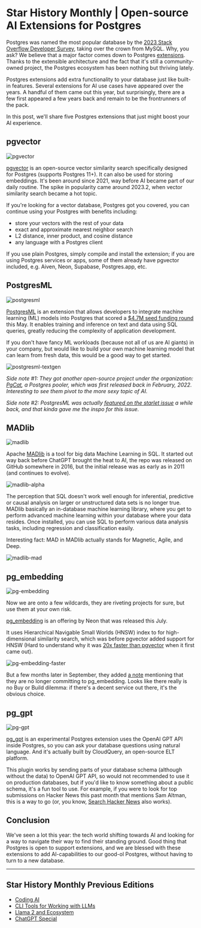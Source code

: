 # Star History Monthly | Open-source AI Extensions for Postgres

Postgres was named the most popular database by the [2023 Stack Overflow Developer Survey](https://survey.stackoverflow.co/2023/#technology), taking over the crown from MySQL. Why, you ask? We believe that a major factor comes down to Postgres [extensions](https://www.postgresql.org/docs/current/sql-createextension.html). Thanks to the extensible architecture and the fact that it's still a community-owned project, the Postgres ecosystem has been nothing but thriving lately.

Postgres extensions add extra functionality to your database just like built-in features. Several extensions for AI use cases have appeared over the years. A handful of them came out this year, but surprisingly, there are a few first appeared a few years back and remain to be the frontrunners of the pack.

In this post, we'll share five Postgres extensions that just might boost your AI experience.

## pgvector

![pgvector](/blog/assets/ai-for-postgres/pgvector.webp)

[pgvector](https://github.com/pgvector/pgvector) is an open-source vector similarity search specifically designed for Postgres (supports Postgres 11+). It can also be used for storing embeddings. It's been around since 2021, way before AI became part of our daily routine. The spike in popularity came around 2023.2, when vector similarity search became a hot topic.

If you're looking for a vector database, Postgres got you covered, you can continue using your Postgres with benefits including:

-   store your vectors with the rest of your data
-   exact and approximate nearest neighbor search
-   L2 distance, inner product, and cosine distance
-   any language with a Postgres client

If you use plain Postgres, simply compile and install the extension; if you are using Postgres services or apps, some of them already have pgvector included, e.g. Aiven, Neon, Supabase, Postgres.app, etc.

## PostgresML

![postgresml](/blog/assets/ai-for-postgres/postgresml.webp)

[PostgresML](https://github.com/postgresml/postgresml) is an extension that allows developers to integrate machine learning (ML) models into Postgres that scored a [$4.7M seed funding round](https://postgresml.org/blog/postgresml-raises-4.7M-to-launch-serverless-ai-application-databases-based-on-postgres) this May. It enables training and inference on text and data using SQL queries, greatly reducing the complexity of application development.

If you don't have fancy ML workloads (because not all of us are AI giants) in your company, but would like to build your own machine learning model that can learn from fresh data, this would be a good way to get started.

![postgresml-textgen](/blog/assets/ai-for-postgres/postgresml-textgen.webp)

_Side note #1: They got another open-source project under the organization: [PgCat](https://github.com/postgresml/pgcat), a Postgres pooler, which was first released back in February, 2022. Interesting to see them pivot to the more sexy topic of AI._

_Side note #2: PostgresML was actually_ [_featured on the starlet issue_](https://star-history.com/blog/postgresml) _a while back, and that kinda gave me the inspo for this issue._

## MADlib

![madlib](/blog/assets/ai-for-postgres/madlib.webp)

Apache [MADlib](https://github.com/apache/madlib) is a tool for big data Machine Learning in SQL. It started out way back before ChatGPT brought the heat to AI, the repo was released on GitHub somewhere in 2016, but the initial release was as early as in 2011 (and continues to evolve).

![madlib-alpha](/blog/assets/ai-for-postgres/madlib-alpha.webp)

The perception that SQL doesn't work well enough for inferential, predictive or causal analysis on larger or unstructured data sets is no longer true. MADlib basically an in-database machine learning library, where you get to perform advanced machine learning within your database where your data resides. Once installed, you can use SQL to perform various data analysis tasks, including regression and classification easily.

Interesting fact: MAD in MADlib actually stands for Magnetic, Agile, and Deep.

![madlib-mad](/blog/assets/ai-for-postgres/madlib-mad.webp)

## pg_embedding

![pg-embedding](/blog/assets/ai-for-postgres/pg-embedding.webp)

Now we are onto a few wildcards, they are riveting projects for sure, but use them at your own risk.

[pg_embedding](https://github.com/neondatabase/pg_embedding) is an offering by Neon that was released this July.

It uses Hierarchical Navigable Small Worlds (HNSW) index to for high-dimensional similarity search, which was before pgvector added support for HNSW (Hard to understand why it was [20x faster than pgvector](https://neon.tech/blog/pg-embedding-extension-for-vector-search) when it first came out).

![pg-embedding-faster](/blog/assets/ai-for-postgres/pg-embedding-faster.webp)

But a few months later in September, they added [a note](https://github.com/neondatabase/pg_embedding#pg_embedding) mentioning that they are no longer committing to pg_embedding. Looks like there really is no Buy or Build dilemma: if there's a decent service out there, it's the obvious choice.

## pg_gpt

![pg-gpt](/blog/assets/ai-for-postgres/pg-gpt.webp)

[pg_gpt](https://github.com/cloudquery/pg_gpt) is an experimental Postgres extension uses the OpenAI GPT API inside Postgres, so you can ask your database questions using natural language. And it's actually built by CloudQuery, an open-source ELT platform.

This plugin works by sending parts of your database schema (although without the data) to OpenAI GPT API, so would not recommended to use it on production databases, but if you'd like to know something about a public schema, it's a fun tool to use. For example, if you were to look for top submissions on Hacker News this past month that mentions Sam Altman, this is a way to go (or, you know, [Search Hacker News](https://hn.algolia.com/?dateRange=all&page=0&prefix=false&query=&sort=byPopularity&type=story) also works).

## Conclusion

We've seen a lot this year: the tech world shifting towards AI and looking for a way to navigate their way to find their standing ground. Good thing that Postgres is open to support extensions, and we are blessed with these extensions to add AI-capabilities to our good-ol Postgres, without having to turn to a new database.

---

## Star History Monthly Previous Editions

-   [Coding AI](/blog/coding-ai)
-   [CLI Tools for Working with LLMs](/blog/cli-tool-for-llm)
-   [Llama 2 and Ecosystem](/blog/llama2)
-   [ChatGPT Special](/blog/star-history-monthly-pick-202303)
